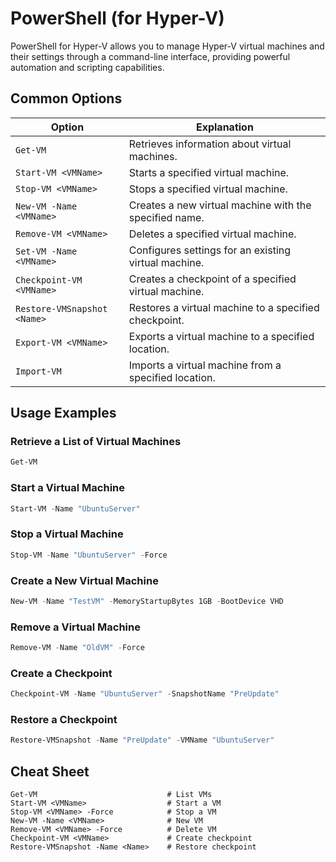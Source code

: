 # PowerShell (for Hyper-V)

PowerShell for Hyper-V allows you to manage Hyper-V virtual machines and their settings through a command-line interface, providing powerful automation and scripting capabilities.

## Common Options

| Option                       | Explanation                                               |
|------------------------------|-----------------------------------------------------------|
| `Get-VM`                     | Retrieves information about virtual machines.             |
| `Start-VM <VMName>`          | Starts a specified virtual machine.                       |
| `Stop-VM <VMName>`           | Stops a specified virtual machine.                        |
| `New-VM -Name <VMName>`      | Creates a new virtual machine with the specified name.    |
| `Remove-VM <VMName>`         | Deletes a specified virtual machine.                      |
| `Set-VM -Name <VMName>`      | Configures settings for an existing virtual machine.      |
| `Checkpoint-VM <VMName>`     | Creates a checkpoint of a specified virtual machine.      |
| `Restore-VMSnapshot <Name>`  | Restores a virtual machine to a specified checkpoint.     |
| `Export-VM <VMName>`         | Exports a virtual machine to a specified location.        |
| `Import-VM`                  | Imports a virtual machine from a specified location.      |

## Usage Examples

### Retrieve a List of Virtual Machines
```powershell
Get-VM
```

### Start a Virtual Machine
```powershell
Start-VM -Name "UbuntuServer"
```

### Stop a Virtual Machine
```powershell
Stop-VM -Name "UbuntuServer" -Force
```

### Create a New Virtual Machine
```powershell
New-VM -Name "TestVM" -MemoryStartupBytes 1GB -BootDevice VHD
```

### Remove a Virtual Machine
```powershell
Remove-VM -Name "OldVM" -Force
```

### Create a Checkpoint
```powershell
Checkpoint-VM -Name "UbuntuServer" -SnapshotName "PreUpdate"
```

### Restore a Checkpoint
```powershell
Restore-VMSnapshot -Name "PreUpdate" -VMName "UbuntuServer"
```

## Cheat Sheet

```plaintext
Get-VM                             # List VMs
Start-VM <VMName>                  # Start a VM
Stop-VM <VMName> -Force            # Stop a VM
New-VM -Name <VMName>              # New VM
Remove-VM <VMName> -Force          # Delete VM
Checkpoint-VM <VMName>             # Create checkpoint
Restore-VMSnapshot -Name <Name>    # Restore checkpoint
```
